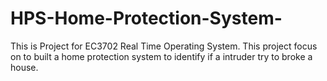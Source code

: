 # HPS-Home-Protection-System-
This is Project for EC3702 Real Time Operating System. This project focus on to built a home protection system to identify if a intruder try to broke a house. 
